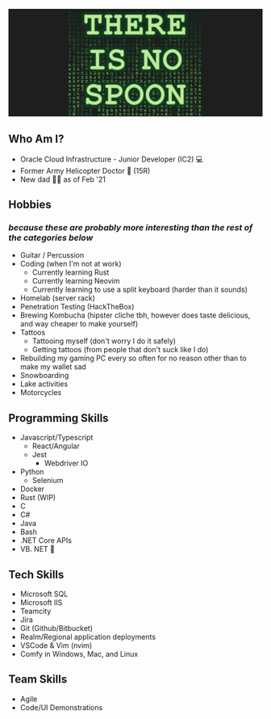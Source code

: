 [![Social banner for JacobRReed](https://github.com/JacobRReed/JacobRReed/raw/master/assets/nospoon.png)](https://github.com/JacobRReed)

## Who Am I?
 - Oracle Cloud Infrastructure -  Junior Developer (IC2) 💻
 - Former Army Helicopter Doctor 🚁 (15R)
 - New dad 👨‍🍼 as of Feb '21

## Hobbies
### *because these are probably more interesting than the rest of the categories below*
 - Guitar / Percussion
 - Coding (when I'm not at work)
   - Currently learning Rust
   - Currently learning Neovim
   - Currently learning to use a split keyboard (harder than it sounds)
 - Homelab (server rack)
 - Penetration Testing (HackTheBox)
 - Brewing Kombucha (hipster cliche tbh, however does taste delicious, and way cheaper to make yourself)
 - Tattoos
   - Tattooing myself (don't worry I do it safely)
   - Getting tattoos (from people that don't suck like I do)
 - Rebuilding my gaming PC every so often for no reason other than to make my wallet sad
 - Snowboarding
 - Lake activities
 - Motorcycles

## Programming Skills
 - Javascript/Typescript
   - React/Angular
   - Jest
     - Webdriver IO
 - Python
   - Selenium
 - Docker
 - Rust (WIP)
 - C
 - C#
 - Java
 - Bash
 - .NET Core APIs
 - VB. NET 🤮

## Tech Skills
 - Microsoft SQL
 - Microsoft IIS
 - Teamcity
 - Jira
 - Git (Github/Bitbucket)
 - Realm/Regional application deployments
 - VSCode & Vim (nvim)
 - Comfy in Windows, Mac, and Linux

## Team Skills
 - Agile
 - Code/UI Demonstrations